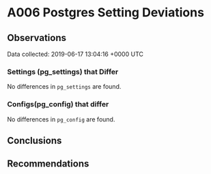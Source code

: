 # A006 Postgres Setting Deviations #

## Observations ##
Data collected: 2019-06-17 13:04:16 +0000 UTC  

### Settings (pg_settings) that Differ ###

No differences in `pg_settings` are found.

### Configs(pg_config) that differ ###

No differences in `pg_config` are found.



## Conclusions ##


## Recommendations ##

